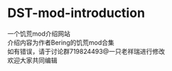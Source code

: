 # DST-mod-introduction
一个饥荒mod介绍网站  
介绍内容为作者Bering的饥荒mod合集  
如有错误，请于讨论群719824493@一只老祥瑞进行修改  
欢迎大家共同编辑  

